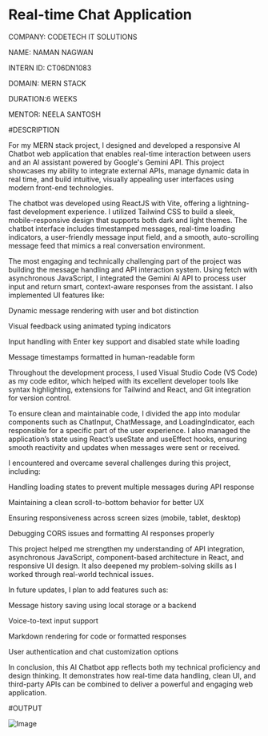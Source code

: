 # Real-time Chat Application

COMPANY: CODETECH IT SOLUTIONS

NAME: NAMAN NAGWAN

INTERN ID: CT06DN1083

DOMAIN: MERN STACK

DURATION:6 WEEKS

MENTOR: NEELA SANTOSH


#DESCRIPTION



For my MERN stack project, I designed and developed a responsive AI Chatbot web application that enables real-time interaction between users and an AI assistant powered by Google's Gemini API. This project showcases my ability to integrate external APIs, manage dynamic data in real time, and build intuitive, visually appealing user interfaces using modern front-end technologies.

The chatbot was developed using ReactJS with Vite, offering a lightning-fast development experience. I utilized Tailwind CSS to build a sleek, mobile-responsive design that supports both dark and light themes. The chatbot interface includes timestamped messages, real-time loading indicators, a user-friendly message input field, and a smooth, auto-scrolling message feed that mimics a real conversation environment.

The most engaging and technically challenging part of the project was building the message handling and API interaction system. Using fetch with asynchronous JavaScript, I integrated the Gemini AI API to process user input and return smart, context-aware responses from the assistant. I also implemented UI features like:

Dynamic message rendering with user and bot distinction

Visual feedback using animated typing indicators

Input handling with Enter key support and disabled state while loading

Message timestamps formatted in human-readable form

Throughout the development process, I used Visual Studio Code (VS Code) as my code editor, which helped with its excellent developer tools like syntax highlighting, extensions for Tailwind and React, and Git integration for version control.

To ensure clean and maintainable code, I divided the app into modular components such as ChatInput, ChatMessage, and LoadingIndicator, each responsible for a specific part of the user experience. I also managed the application’s state using React’s useState and useEffect hooks, ensuring smooth reactivity and updates when messages were sent or received.

I encountered and overcame several challenges during this project, including:

Handling loading states to prevent multiple messages during API response

Maintaining a clean scroll-to-bottom behavior for better UX

Ensuring responsiveness across screen sizes (mobile, tablet, desktop)

Debugging CORS issues and formatting AI responses properly

This project helped me strengthen my understanding of API integration, asynchronous JavaScript, component-based architecture in React, and responsive UI design. It also deepened my problem-solving skills as I worked through real-world technical issues.

In future updates, I plan to add features such as:

Message history saving using local storage or a backend

Voice-to-text input support

Markdown rendering for code or formatted responses

User authentication and chat customization options

In conclusion, this AI Chatbot app reflects both my technical proficiency and design thinking. It demonstrates how real-time data handling, clean UI, and third-party APIs can be combined to deliver a powerful and engaging web application.

#OUTPUT

![Image](https://github.com/user-attachments/assets/2c2fb764-9d7a-4271-ac89-8f1938e67884)
 
